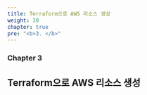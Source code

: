 ```yaml
---
title: Terraform으로 AWS 리소스 생성
weight: 30
chapter: true
pre: "<b>3. </b>"
---
```


### Chapter 3

## Terraform으로 AWS 리소스 생성
